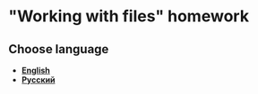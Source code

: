 # "Working with files" homework
## Choose language
- [**English**](/README_en.md)
- [**Русский**](/README_ru.md)
